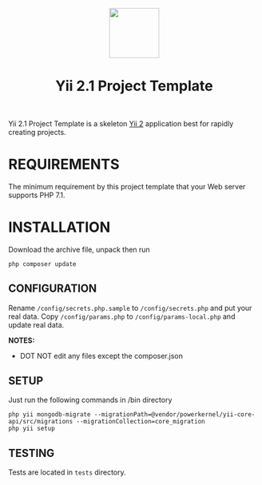 <p align="center">
    <a href="https://github.com/yiisoft" target="_blank">
        <img src="https://avatars0.githubusercontent.com/u/993323" height="100px">
    </a>
    <h1 align="center">Yii 2.1 Project Template</h1>
    <br>
</p>

Yii 2.1 Project Template is a skeleton [Yii 2](http://www.yiiframework.com/) application best for
rapidly creating projects.

# REQUIREMENTS
 

The minimum requirement by this project template that your Web server supports PHP 7.1.


# INSTALLATION

Download the archive file, unpack then run
~~~
php composer update
~~~


CONFIGURATION
-------------

Rename `/config/secrets.php.sample` to `/config/secrets.php` and put your real data.
Copy `/config/params.php` to `/config/params-local.php` and update real data.


**NOTES:**
- DOT NOT edit any files except the composer.json

SETUP
-----

Just run the following commands in /bin directory
~~~
php yii mongodb-migrate --migrationPath=@vendor/powerkernel/yii-core-api/src/migrations --migrationCollection=core_migration
php yii setup
~~~

TESTING
-------

Tests are located in `tests` directory.